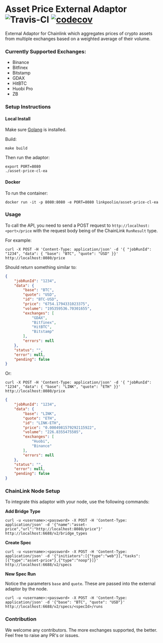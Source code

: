 # Asset Price External Adaptor ![Travis-CI](https://travis-ci.org/linkpoolio/asset-price-cl-ea.svg?branch=master) [![codecov](https://codecov.io/gh/linkpoolio/asset-price-cl-ea/branch/master/graph/badge.svg)](https://codecov.io/gh/linkpoolio/asset-price-cl-ea)
External Adaptor for Chainlink which aggregates prices of crypto assets from multiple exchanges based on a weighted average of their volume.

### Currently Supported Exchanges:

- Binance
- Bitfinex
- Bitstamp
- GDAX
- HitBTC
- Huobi Pro
- ZB

### Setup Instructions
#### Local Install
Make sure [Golang](https://golang.org/pkg/) is installed.

Build:
```
make build
```

Then run the adaptor:
```
export PORT=8080
./asset-price-cl-ea
```

#### Docker
To run the container:
```
docker run -it -p 8080:8080 -e PORT=8080 linkpoolio/asset-price-cl-ea
```

### Usage

To call the API, you need to send a POST request to `http://localhost:<port>/price` with the request body being of the ChainLink `RunResult` type.

For example:
```
curl -X POST -H 'Content-Type: application/json' -d '{ "jobRunId": "1234", "data": { "base": "BTC", "quote": "USD" }}' http://localhost:8080/price
```
Should return something similar to:
```json
{
    "jobRunId": "1234",
    "data": {
        "base": "BTC",
        "quote": "USD",
        "id": "BTC-USD",
        "price": "6754.1794331023375",
        "volume": "195359536.70301655",
        "exchanges": [
            "GDAX",
            "Bitfinex",
            "HitBTC",
            "Bitstamp"
        ],
        "errors": null
    },
    "status": "",
    "error": null,
    "pending": false
}
```

Or:
```
curl -X POST -H 'Content-Type: application/json' -d '{ "jobRunId": "1234", "data": { "base": "LINK", "quote": "ETH" }}' http://localhost:8080/price
```
```json
{
    "jobRunId": "1234",
    "data": {
        "base": "LINK",
        "quote": "ETH",
        "id": "LINK-ETH",
        "price": "0.0004981579292115922",
        "volume": "226.8355475505",
        "exchanges": [
            "Huobi",
            "Binance"
        ],
        "errors": null
    },
    "status": "",
    "error": null,
    "pending": false
}
```

### ChainLink Node Setup

To integrate this adaptor with your node, use the following commands:

**Add Bridge Type**
```
curl -u <username>:<password> -X POST -H 'Content-Type: application/json' -d '{"name":"asset-price","url":"http://localhost:8080/price"}' http://localhost:6688/v2/bridge_types
```

**Create Spec**
```
curl -u <username>:<password> -X POST -H 'Content-Type: application/json' -d '{"initiators":[{"type":"web"}],"tasks":[{"type":"asset-price"},{"type":"noop"}]}' http://localhost:6688/v2/specs
```

**New Spec Run**

Notice the parameters `base` and `quote`. These are passed into the external adaptor by the node.
```
curl -u <username>:<password> -X POST -H 'Content-Type: application/json' -d '{"base": "BTC", "quote": "USD"}' http://localhost:6688/v2/specs/<specId>/runs
```

### Contribution
We welcome any contributors. The more exchanges supported, the better. Feel free to raise any PR's or issues.